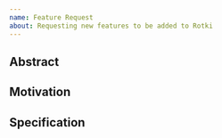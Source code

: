 ```yaml
---
name: Feature Request
about: Requesting new features to be added to Rotki
---
```


## Abstract

<!-- Please describe by example what problem you see in the current Rotki implementation that you would like addressed.-->

## Motivation

<!-- Why do you think this feature should be addressed. What is the value added to the users of Rotki and why would they want to have it implemented? -->

## Specification

<!-- If the feature is technical in nature please write as detailed as possible a specification of what needs to be built. -->
